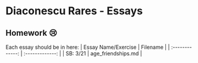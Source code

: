 # Diaconescu Rares - Essays
## Homework 😢
Each essay should be in here:
| Essay Name/Exercise  | Filename |
| :-------------: | :-------------: |
| SB: 3/21  | age_friendships.md  |